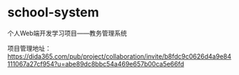 # school-system
个人Web端开发学习项目——教务管理系统

项目管理地址：https://dida365.com/pub/project/collaboration/invite/b8fdc9c0626d4a9e84111067a27cf954?u=abe89dc8bbc54a469e657b00ca5e66fd

